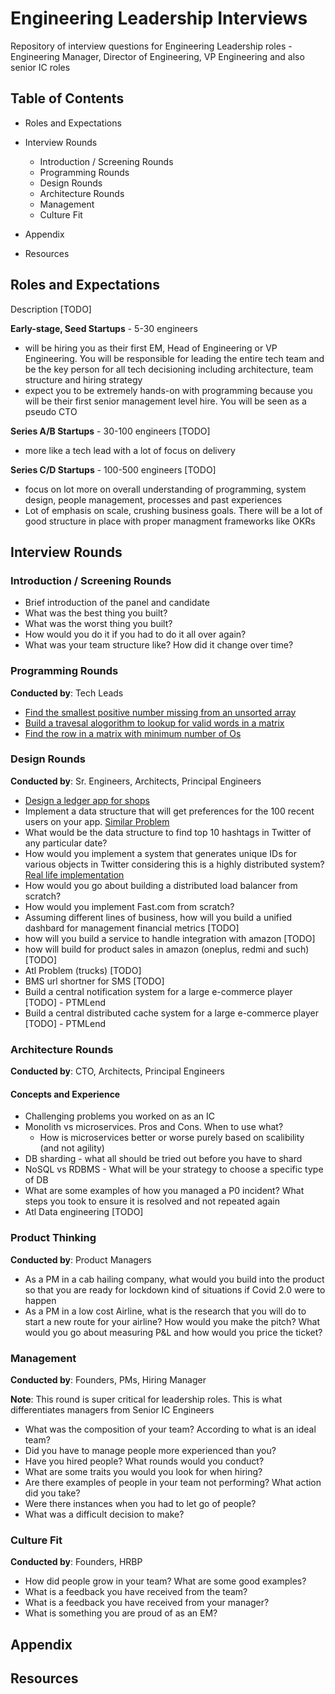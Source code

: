# Engineering Leadership Interviews
Repository of interview questions for Engineering Leadership roles - Engineering Manager, Director of Engineering, VP Engineering and also senior IC roles

## Table of Contents
- Roles and Expectations
- Interview Rounds
    - Introduction / Screening Rounds
    - Programming Rounds
    - Design Rounds
    - Architecture Rounds
    - Management
    - Culture Fit

- Appendix
- Resources

## Roles and Expectations

Description [TODO]

**Early-stage, Seed Startups** - 5-30 engineers
- will be hiring you as their first EM, Head of Engineering or VP Engineering. You will be responsible for leading the entire tech team and be the key person for all tech decisioning including architecture, team structure and hiring strategy
- expect you to be extremely hands-on with programming because you will be their first senior management level hire. You will be seen as a pseudo CTO

**Series A/B Startups** - 30-100 engineers [TODO]
- more like a tech lead with a lot of focus on delivery

**Series C/D Startups** - 100-500 engineers [TODO]
- focus on lot more on overall understanding of programming, system design, people management, processes and past experiences
- Lot of emphasis on scale, crushing business goals. There will be a lot of good structure in place with proper managment frameworks like OKRs

## Interview Rounds

### Introduction / Screening Rounds
- Brief introduction of the panel and candidate
- What was the best thing you built?
- What was the worst thing you built?
- How would you do it if you had to do it all over again?
- What was your team structure like? How did it change over time?

### Programming Rounds
**Conducted by**: Tech Leads

- [Find the smallest positive number missing from an unsorted array](problems/smallest-positive-number.md)
- [Build a travesal alogorithm to lookup for valid words in a matrix](problems/matrix-traversal-words.md)
- [Find the row in a matrix with minimum number of Os](problems/matrix-min-zeros.md)

### Design Rounds
**Conducted by**: Sr. Engineers, Architects, Principal Engineers

- [Design a ledger app for shops](problem/ledger-app.md)
- Implement a data structure that will get preferences for the 100 recent users on your app. [Similar Problem](https://www.geeksforgeeks.org/lru-cache-implementation/)
- What would be the data structure to find top 10 hashtags in Twitter of any particular date?
- How would you implement a system that generates unique IDs for various objects in Twitter considering this is a highly distributed system? [Real life implementation](https://blog.twitter.com/engineering/en_us/a/2010/announcing-snowflake.html)
- How would you go about building a distributed load balancer from scratch?
- How would you implement Fast.com from scratch?
- Assuming different lines of business, how will you build a unified dashbard for management financial metrics [TODO]
- how will you build a service to handle integration with amazon [TODO]
- how will build for product sales in amazon (oneplus, redmi and such) [TODO]
- Atl Problem (trucks) [TODO]
- BMS url shortner for SMS [TODO]
- Build a central notification system for a large e-commerce player [TODO] - PTMLend
- Build a central distributed cache system for a large e-commerce player [TODO] - PTMLend


### Architecture Rounds
**Conducted by**: CTO, Architects, Principal Engineers

#### Concepts and Experience
- Challenging problems you worked on as an IC
- Monolith vs microservices. Pros and Cons. When to use what?
    - How is microservices better or worse purely based on scalibility (and not agility)
- DB sharding - what all should be tried out before you have to shard
- NoSQL vs RDBMS - What will be your strategy to choose a specific type of DB
- What are some examples of how you managed a P0 incident? What steps you took to ensure it is resolved and not repeated again
- Atl Data engineering [TODO]

### Product Thinking
**Conducted by**: Product Managers

- As a PM in a cab hailing company, what would you build into the product so that you are ready for lockdown kind of situations if Covid 2.0 were to happen
- As a PM in a low cost Airline, what is the research that you will do to start a new route for your airline? How would you make the pitch? What would you go about measuring P&L and how would you price the ticket?

### Management
**Conducted by**: Founders, PMs, Hiring Manager

**Note**: This round is super critical for leadership roles. This is what differentiates managers from Senior IC Engineers

- What was the composition of your team? According to what is an ideal team?
- Did you have to manage people more experienced than you?
- Have you hired people? What rounds would you conduct?
- What are some traits you would you look for when hiring?
- Are there examples of people in your team not performing? What action did you take?
- Were there instances when you had to let go of people?
- What was a difficult decision to make?


### Culture Fit 
**Conducted by**: Founders, HRBP

- How did people grow in your team? What are some good examples?
- What is a feedback you have received from the team?
- What is a feedback you have received from your manager?
- What is something you are proud of as an EM?

## Appendix


## Resources